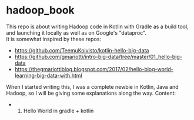 # hadoop_book
This repo is about writing Hadoop code in Kotlin with Gradle as a build tool, and launching it locally as well as on Google's "dataproc".   
It is somewhat inspired by these repos:  
- https://github.com/TeemuKoivisto/kotlin-hello-big-data
- https://github.com/gmariotti/intro-big-data/tree/master/01_hello-big-data
- https://thegmariottiblog.blogspot.com/2017/02/hello-blog-world-learning-big-data-with.html   

When I started writing this, I was a complete newbie in Kotlin, Java and Hadoop, so I will be giving some explanations along the way.
Content:
- 1. Hello World in gradle + kotlin